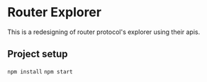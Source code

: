 # Router Explorer
This is a redesigning of router protocol's explorer using their apis.

## Project setup
`npm install`
`npm start`
